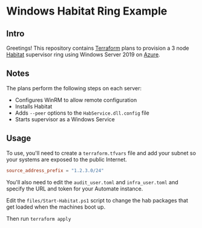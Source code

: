 # Windows Habitat Ring Example

## Intro

Greetings! This repository contains [Terraform](https://www.terraform.io) plans to provision a 3 node [Habitat](https://habitat.sh) supervisor ring using Windows Server 2019 on [Azure](https://www.azure.com).

## Notes

The plans perform the following steps on each server:

* Configures WinRM to allow remote configuration
* Installs Habitat
* Adds `--peer` options to the `HabService.dll.config` file
* Starts supervisor as a Windows Service

## Usage

To use, you'll need to create a `terraform.tfvars` file and add your subnet so your systems are exposed to the public Internet.

``` toml
source_address_prefix = "1.2.3.0/24"
```

You'll also need to edit the `audit_user.toml` and `infra_user.toml` and specify the URL and token for your Automate instance.

Edit the `files/Start-Habitat.ps1` script to change the hab packages that get loaded when the machines boot up.

Then run `terraform apply`
